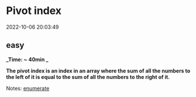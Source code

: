 # Pivot index

2022-10-06 20:03:49

## easy

**_Time: ~ 40min _**

**The pivot index is an index in an array where the sum of all the numbers to the left of it is equal to the sum of all the numbers to the right of it.**

Notes:
[enumerate](https://docs.python.org/3/library/functions.html#enumerate)
